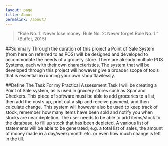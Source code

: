 ```yaml
---
layout: page
title: About
permalink: /about/
---
```

>“Rule No. 1: Never lose money. Rule No. 2: Never forget Rule No. 1.” (Buffet, 2015) 

##Summary
Through the duration of this project a Point of Sale System (from here on referred to as POS) will be designed and developed to accommodate the needs of a grocery store. 
There are already multiple POS Systems, each with their own characteristics. The system that will be developed through this project will however give a broader scope of tools that is essential in running your own shop flawlessly.  

##Define The Task
For my Practical Assessment Task I will be creating a Point of Sale system, as is used in grocery stores such as Spar and Checkers. This piece of software must be able to add groceries to a list, then add the costs up, print out a slip and receive payment, and then calculate change. This system will however also be used to keep track of stock, remember how many items have been sold and notify you when stocks are near depletion. 
The user needs to be able to add items/stock to the database, to fill up stock that has been depleted. A various list of statements will be able to be generated, e.g. a total list of sales, the amount of money made in a day/week/month etc. or even how much change is left in the till. 

